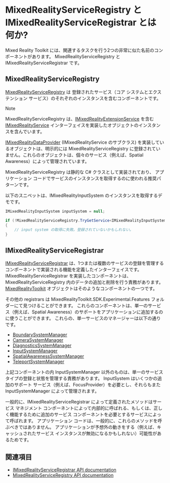 # MixedRealityServiceRegistry と IMixedRealityServiceRegistrar とは何か?

Mixed Reality Toolkit には、関連するタスクを行う2つの非常に似た名前のコンポーネントがあります。
MixedRealityServiceRegistry と IMixedRealityServiceRegistrar です。

## MixedRealityServiceRegistry

[MixedRealityServiceRegistry](xref:Microsoft.MixedReality.Toolkit.MixedRealityServiceRegistry) は
登録されたサービス（コア システムとエクステンション サービス）のそれぞれのインスタンスを含むコンポーネントです。

> [!NOTE]
> MixedRealityServiceRegistry は、[IMixedRealityExtensionService](xref:Microsoft.MixedReality.Toolkit.IMixedRealityExtensionService) を含む [IMixedRealityService](xref:Microsoft.MixedReality.Toolkit.IMixedRealityService) インターフェイスを実装したオブジェクトのインスタンスを含んでいます。
>
> [IMixedRealityDataProvider](xref:Microsoft.MixedReality.Toolkit.IMixedRealityDataProvider) (IMixedRealityService のサブクラス) を実装しているオブジェクトは、明示的には MixedRealityServiceRegistry に登録されていません。これらのオブジェクトは、個々のサービス（例えば、Spatial Awareness）によって管理されています。

MixedRealityServiceRegistry は静的な C# クラスとして実装されており、
アプリケーション コードでサービスのインスタンスを取得するのに使われる推奨パターンです。

以下のスニペットは、IMixedRealityInputSystem のインスタンスを取得するデモです。

```c#
IMixedRealityInputSystem inputSystem = null;

if (!MixedRealityServiceRegistry.TryGetService<IMixedRealityInputSystem>(out inputSystem))
{
    // input system の取得に失敗。登録されていないかもしれない。
}
```

## IMixedRealityServiceRegistrar

[IMixedRealityServiceRegistrar](xref:Microsoft.MixedReality.Toolkit.IMixedRealityServiceRegistrar)
は、1つまたは複数のサービスの登録を管理するコンポーネントで実装される機能を定義したインターフェイスです。
IMixedRealityServiceRegistrar を実装したコンポーネントは、MixedRealityServiceRegistry 内のデータの追加と削除を行う責務があります。
[MixedRealityToolkit](xref:Microsoft.MixedReality.Toolkit.MixedRealityToolkit) オブジェクトはそのようなコンポーネントの一つです。

その他の registrars は MixedRealityToolkit.SDK.Experimental.Features フォルダーにて見つけることができます。
これらのコンポーネントは、単一のサービス（例えば、Spatial Awareness）のサポートをアプリケーションに追加するのに使うことができます。
これらの、単一サービスのマネージャーは以下の通りです。

- [BoundarySystemManager](xref:Microsoft.MixedReality.Toolkit.Experimental.Boundary.BoundarySystemManager)
- [CameraSystemManager](xref:Microsoft.MixedReality.Toolkit.Experimental.CameraSystem.CameraSystemManager)
- [DiagnosticsSystemManager](xref:Microsoft.MixedReality.Toolkit.Experimental.Diagnostics.DiagnosticsSystemManager)
- [InputSystemManager](xref:Microsoft.MixedReality.Toolkit.Experimental.Input.InputSystemManager)
- [SpatialAwarenessSystemManager](xref:Microsoft.MixedReality.Toolkit.Experimental.SpatialAwareness.SpatialAwarenessSystemManager)
- [TeleportSystemManager](xref:Microsoft.MixedReality.Toolkit.Experimental.Teleport.TeleportSystemManager)

上記コンポーネントの内 InputSystemManager 以外のものは、単一のサービス タイプの登録と状態を管理する責務があります。
InputSystem はいくつかの追加のサポート サービス（例えば、FocusProvider）を必要とし、それらもまた InputSystemManager によって管理されます。

一般的に、IMixedRealityServiceRegistrar によって定義されたメソッドはサービス マネジメント コンポーネントによって内部的に呼ばれる、もしくは、正しく機能するために追加のサービス コンポーネントを必要とするサービスによって呼ばれます。
アプリケーション コードは、一般的に、これらのメソッドを呼ぶべきではありません。
アプリケーションが予想外の動きをする（例えば、キャッシュされたサービス インスタンスが無効になるかもしれない）可能性があるためです。

## 関連項目

- [IMixedRealityServiceRegistrar API documentation](xref:Microsoft.MixedReality.Toolkit.IMixedRealityServiceRegistrar)
- [MixedRealityServiceRegistry API documentation](xref:Microsoft.MixedReality.Toolkit.MixedRealityServiceRegistry)
